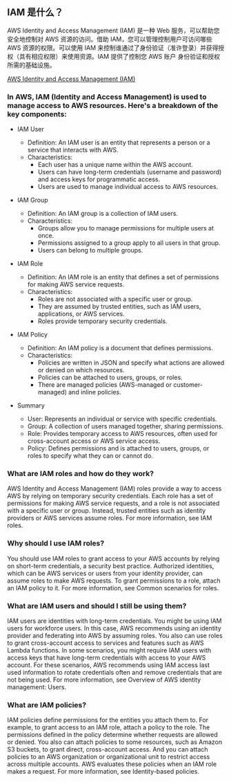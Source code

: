 ## IAM 是什么？

AWS Identity and Access Management (IAM) 是一种 Web 服务，可以帮助您安全地控制对 AWS 资源的访问。借助 IAM，您可以管理控制用户可访问哪些 AWS 资源的权限。可以使用 IAM 来控制谁通过了身份验证（准许登录）并获得授权（具有相应权限）来使用资源。IAM 提供了控制您 AWS 账户 身份验证和授权所需的基础设施。

[AWS Identity and Access Management (IAM)](https://docs.aws.amazon.com/zh_cn/IAM/latest/UserGuide/introduction.html)

### In AWS, IAM (Identity and Access Management) is used to manage access to AWS resources. Here's a breakdown of the key components:

- IAM User
    - Definition: An IAM user is an entity that represents a person or a service that interacts with AWS.
    - Characteristics:
        - Each user has a unique name within the AWS account.
        - Users can have long-term credentials (username and password) and access keys for programmatic access.
        - Users are used to manage individual access to AWS resources.

- IAM Group
    - Definition: An IAM group is a collection of IAM users.
    - Characteristics:
        - Groups allow you to manage permissions for multiple users at once.
        - Permissions assigned to a group apply to all users in that group.
        - Users can belong to multiple groups.

- IAM Role
    - Definition: An IAM role is an entity that defines a set of permissions for making AWS service requests.
    - Characteristics:
        - Roles are not associated with a specific user or group.
        - They are assumed by trusted entities, such as IAM users, applications, or AWS services.
        - Roles provide temporary security credentials.

- IAM Policy
    - Definition: An IAM policy is a document that defines permissions.
    - Characteristics:
        - Policies are written in JSON and specify what actions are allowed or denied on which resources.
        - Policies can be attached to users, groups, or roles.
        - There are managed policies (AWS-managed or customer-managed) and inline policies.

- Summary
    - User: Represents an individual or service with specific credentials.
    - Group: A collection of users managed together, sharing permissions.
    - Role: Provides temporary access to AWS resources, often used for cross-account access or AWS service access.
    - Policy: Defines permissions and is attached to users, groups, or roles to specify what they can or cannot do.

### What are IAM roles and how do they work?

AWS Identity and Access Management (IAM) roles provide a way to access AWS by relying on temporary security credentials. Each role has a set of permissions for making AWS service requests, and a role is not associated with a specific user or group. Instead, trusted entities such as identity providers or AWS services assume roles. For more information, see IAM roles.

### Why should I use IAM roles?

You should use IAM roles to grant access to your AWS accounts by relying on short-term credentials, a security best practice. Authorized identities, which can be AWS services or users from your identity provider, can assume roles to make AWS requests. To grant permissions to a role, attach an IAM policy to it. For more information, see Common scenarios for roles.

### What are IAM users and should I still be using them?

IAM users are identities with long-term credentials. You might be using IAM users for workforce users. In this case, AWS recommends using an identity provider and federating into AWS by assuming roles. You also can use roles to grant cross-account access to services and features such as AWS Lambda functions. In some scenarios, you might require IAM users with access keys that have long-term credentials with access to your AWS account. For these scenarios, AWS recommends using IAM access last used information to rotate credentials often and remove credentials that are not being used. For more information, see Overview of AWS identity management: Users.

### What are IAM policies?

IAM policies define permissions for the entities you attach them to. For example, to grant access to an IAM role, attach a policy to the role. The permissions defined in the policy determine whether requests are allowed or denied. You also can attach policies to some resources, such as Amazon S3 buckets, to grant direct, cross-account access. And you can attach policies to an AWS organization or organizational unit to restrict access across multiple accounts. AWS evaluates these policies when an IAM role makes a request. For more information, see Identity-based policies.
